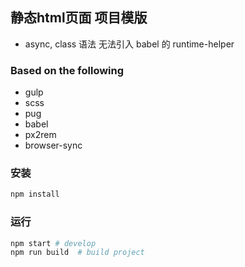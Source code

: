 ## 静态html页面 项目模版
* async, class 语法 无法引入 babel 的 runtime-helper

### Based on the following
* gulp
* scss
* pug
* babel
* px2rem
* browser-sync

### 安装
```bash
npm install
```

### 运行
```bash
npm start # develop
npm run build  # build project
```